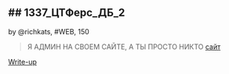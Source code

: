 ## ## 1337_ЦТФерс_ДБ_2
by @richkats, #WEB, 150  

>Я АДМИН НА СВОЕМ САЙТЕ, А ТЫ ПРОСТО НИКТО
[сайт](http://surctf.ru:1984/)  


[Write-up](WRITEUP.md)  